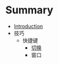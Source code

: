 # Summary

* [Introduction](README.md)
* 技巧
   * 快捷键
       * [切换](skill/key/switch.md)
       * 窗口

